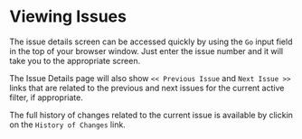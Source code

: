 # Viewing Issues

The issue details screen can be accessed quickly by using the `Go` input field
in the top of your browser window. Just enter the issue number and it will take
you to the appropriate screen.

The Issue Details page will also show `<< Previous Issue` and `Next Issue >>`
links that are related to the previous and next issues for the current active
filter, if appropriate.

The full history of changes related to the current issue is available by clickin
on the `History of Changes` link.
